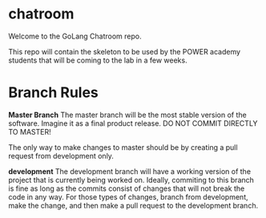 # chatroom

Welcome to the GoLang Chatroom repo.

This repo will contain the skeleton to be used by the POWER academy students that will be coming to the lab in a few weeks.

# Branch Rules

**Master Branch**
The master branch will be the most stable version of the software. Imagine it as a final product release.
DO NOT COMMIT DIRECTLY TO MASTER!

The only way to make changes to master should be by creating a pull request from development only.

**development**
The development branch will have a working version of the project that is currently being worked on.
Ideally, commiting to this branch is fine as long as the commits consist of changes that will not break the code in any way. For those types of changes, branch from  development, make the change, and then make a pull request to the development branch.
